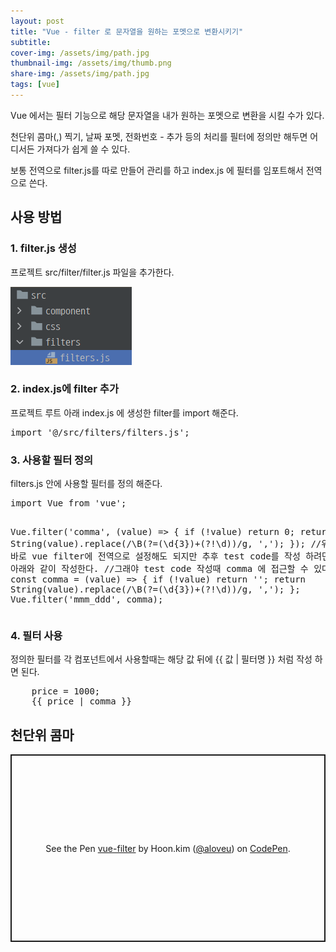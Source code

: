 ```yaml
---
layout: post
title: "Vue - filter 로 문자열을 원하는 포멧으로 변환시키기"
subtitle:
cover-img: /assets/img/path.jpg
thumbnail-img: /assets/img/thumb.png
share-img: /assets/img/path.jpg
tags: [vue]
---
```

<p>Vue 에서는 필터 기능으로 해당 문자열을 내가 원하는 포멧으로 변환을 시킬 수가 있다.</p>
<!--more-->
<p>천단위 콤마(,) 찍기, 날짜 포멧, 전화번호 - 추가 등의 처리를 필터에 정의만 해두면 어디서든 가져다가 쉽게 쓸 수 있다.</p>
<p>보통 전역으로 filter.js를 따로 만들어 관리를 하고 index.js 에 필터를 임포트해서 전역으로 쓴다.</p>

<h2 class="text-clip clip-img">사용 방법</h2>

<h3>1. filter.js 생성</h3>
<p>프로젝트 src/filter/filter.js 파일을 추가한다.</p>
<img src="/assets/img/post/filter.png" alt="필터파일 추가" />

<h3>2. index.js에 filter 추가</h3>
<p>프로젝트 루트 아래 index.js 에 생성한 filter를 import 해준다.</p>
<pre class="html">
import '@/src/filters/filters.js';
</pre>

<h3>3. 사용할 필터 정의</h3>
<p>filters.js 안에 사용할 필터를 정의 해준다.</p>
<pre class="html">
import Vue from 'vue';

Vue.filter('comma', (value) => {
    if (!value) return 0;
    return String(value).replace(/\B(?=(\d{3})+(?!\d))/g, ',');
});
//위 코드처럼 바로 vue filter에 전역으로 설정해도 되지만 추후 test code를 작성 하려면 아래와 같이 작성한다.
//그래야 test code 작성때 comma 에 접근할 수 있다.
const comma = (value) => {
    if (!value) return '';
    return String(value).replace(/\B(?=(\d{3})+(?!\d))/g, ',');
};
Vue.filter('mmm_ddd', comma);
</pre>

<h3>4. 필터 사용</h3>
<p>정의한 필터를 각 컴포넌트에서 사용할때는 해당 값 뒤에 {{ 값 | 필터명 }} 처럼 작성 하면 된다.</p>
<pre class="html">
    price = 1000;
    {{ price | comma }}
</pre>

<h2 class="text-clip clip-img">천단위 콤마</h2>
<p class="codepen" data-height="300" data-theme-id="dark" data-default-tab="js,result" data-slug-hash="PoKYbPo" data-user="aloveu" style="height: 300px; box-sizing: border-box; display: flex; align-items: center; justify-content: center; border: 2px solid; margin: 1em 0; padding: 1em;">
  <span>See the Pen <a href="https://codepen.io/aloveu/pen/PoKYbPo">
  vue-filter</a> by Hoon.kim (<a href="https://codepen.io/aloveu">@aloveu</a>)
  on <a href="https://codepen.io">CodePen</a>.</span>
</p>
<script async src="https://cpwebassets.codepen.io/assets/embed/ei.js"></script>
